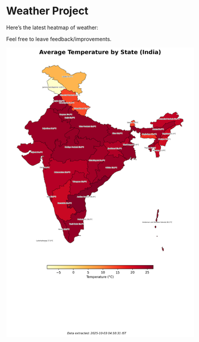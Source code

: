 # Weather Project

Here’s the latest heatmap of weather:

Feel free to leave feedback/improvements.

![India Heatmap](docs/assets/india_heatmap.png?v=DEFF61)

